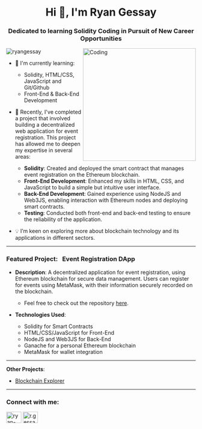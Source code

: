 <h1 align="center">Hi 👋, I'm Ryan Gessay</h1>
<h3 align="center">Dedicated to learning Solidity Coding in Pursuit of New Career Opportunities</h3>
<img align="right" alt="Coding" width="300" src="https://media0.giphy.com/media/v1.Y2lkPTc5MGI3NjExZTJyYW84NnZzdmk5ZDlnaHlkdmlnYWZvbTcwb3A4Ynphbjl3aTcwaSZlcD12MV9pbnRlcm5hbF9naWZfYnlfaWQmY3Q9Zw/WtTnAfZn6aVJfBzlN3/giphy.gif">

<p align="left"> <img src="https://komarev.com/ghpvc/?username=ryangessay&label=Profile%20views&color=0e75b6&style=flat" alt="ryangessay" /> </p>

- 🌱 I'm currently learning:<br>
  - Solidity, HTML/CSS, JavaScript and Git/Github
  - Front-End & Back-End Development
  
- 🚀 Recently, I've completed a project that involved building a decentralized web application for event registration. This project has allowed me to deepen my expertise in several areas:
  
  - **Solidity**: Created and deployed the smart contract that manages event registration on the Ethereum blockchain.
  - **Front-End Development**: Enhanced my skills in HTML, CSS, and JavaScript to build a simple but intuitive user interface.
  - **Back-End Development**: Gained experience using NodeJS and Web3JS, enabling interaction with Ethereum nodes and deploying smart contracts.
  - **Testing**: Conducted both front-end and back-end testing to ensure the reliability of the application.
    
- 💡 I’m keen on exploring more about blockchain technology and its applications in different sectors.

---
### Featured Project: &nbsp;    Event Registration DApp
- **Description**: A decentralized application for event registration, using Ethereum blockchain for secure data management. Users can register for events using MetaMask, with their information securely recorded on the blockchain.
  - Feel free to check out the repository [here](https://github.com/ryangessay/ERD).

- **Technologies Used**:
  - Solidity for Smart Contracts
  - HTML/CSS/JavaScript for Front-End
  - NodeJS and Web3JS for Back-End
  - Ganache for a personal Ethereum blockchain
  - MetaMask for wallet integration
---
**Other Projects**:
- [Blockchain Explorer](https://github.com/ryangessay/Blockchain-Explorer)
---
<h3 align="left">Connect with me:</h3>
<p align="left">
<a href="https://linkedin.com/in/ryan-gessay-378888236" target="blank"><img align="center" src="https://raw.githubusercontent.com/rahuldkjain/github-profile-readme-generator/master/src/images/icons/Social/linked-in-alt.svg" alt="ryan-gessay-378888236" height="30" width="40" /></a>
<a href="https://instagram.com/r.gessay_" target="blank"><img align="center" src="https://raw.githubusercontent.com/rahuldkjain/github-profile-readme-generator/master/src/images/icons/Social/instagram.svg" alt="r.gessay_" height="30" width="40" /></a>
</p>
